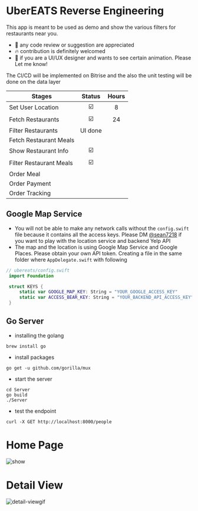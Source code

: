 # UberEATS Reverse Engineering
This app is meant to be used as demo and show the various filters for restaurants near you. 

- :bow: any code review or suggestion are appreciated
- :fire: contribution is definitely welcomed
- :raised_hands: if you are a UI/UX designer and wants to see certain animation. Please Let me know!

The CI/CD will be implemented on Bitrise and the also the unit testing will be done on the data layer

| Stages                  | Status                          |  Hours |
| ----------------------- |:-------------------------------:| :-----:|
| Set User Location       |:ballot_box_with_check:          | 8      |
| Fetch Restaurants       |:ballot_box_with_check:          | 24     |
| Filter Restaurants      | UI done                         |        |
| Fetch Restaurant Meals  |                                 |        |
| Show Restaurant Info    | :ballot_box_with_check:         |        |
| Filter Restaurant Meals | :ballot_box_with_check:         |        |
| Order Meal              |                                 |        |
| Order Payment           |                                 |        |
| Order Tracking          |                                 |        |

## Google Map Service 
- You will not be able to make any network calls without the `config.swift` file because it contains all the access keys. Please DM [@sean7218](https://twitter/sean7218) if you want to play with the location service and backend Yelp API
- The map and the location is using Google Map Service and Google Places. Please obtain your own API token. Creating a file in the same folder where `AppDelegate.swift` with following
```swift
// ubereats/config.swift
 import Foundation

 struct KEYS {
     static var GOOGLE_MAP_KEY: String = "YOUR_GOOGLE_ACCESS_KEY"
     static var ACCESS_BEAR_KEY: String = "YOUR_BACKEND_API_ACCESS_KEY"
 }
 ```

## Go Server
- installing the golang
```
brew install go
```

- install packages
```
go get -u github.com/gorilla/mux
```
- start the server
```
cd Server
go build
./Server
```
- test the endpoint
```
curl -X GET http://localhost:8000/people
```

# Home Page
![show](https://github.com/sean7218/ubereats/blob/master/UberEATS/Design/iPhone-X_MockUp.gif)

# Detail View
![detail-viewgif](https://user-images.githubusercontent.com/18454151/43378304-059d4f7e-9394-11e8-85b8-7aefb9896e65.gif)
